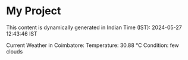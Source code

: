 # My Project

This content is dynamically generated in Indian Time (IST): 2024-05-27 12:43:46 IST


Current Weather in Coimbatore:
Temperature: 30.88 °C
Condition: few clouds

